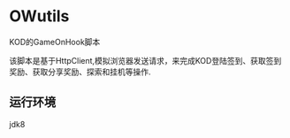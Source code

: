 # OWutils
KOD的GameOnHook脚本

该脚本是基于HttpClient,模拟浏览器发送请求，来完成KOD登陆签到、获取签到奖励、获取分享奖励、探索和挂机等操作.
## 运行环境
jdk8
